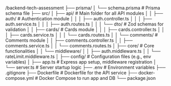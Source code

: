 /backend-tech-assessment
├── prisma/
│ └── schema.prisma # Prisma schema file
├── src/
│ ├── api/ # Main folder for all API modules
│ │ ├── auth/ # Authentication module
│ │ │ ├── auth.controller.ts
│ │ │ ├── auth.service.ts
│ │ │ ├── auth.routes.ts
│ │ │ └── dto/ # Zod schemas for validation
│ │ ├── cards/ # Cards module
│ │ │ ├── cards.controller.ts
│ │ │ ├── cards.service.ts
│ │ │ └── cards.routes.ts
│ │ └── comments/ # Comments module
│ │ ├── comments.controller.ts
│ │ ├── comments.service.ts
│ │ └── comments.routes.ts
│ ├── core/ # Core functionalities
│ │ └── middleware/
│ │ ├── auth.middleware.ts
│ │ └── rateLimit.middleware.ts
│ ├── config/ # Configuration files (e.g., env variables)
│ ├── app.ts # Express app setup, middleware registration
│ └── server.ts # Server startup logic
├── .env # Environment variables
├── .gitignore
├── Dockerfile # Dockerfile for the API service
├── docker-compose.yml # Docker Compose to run app and DB
└── package.json
